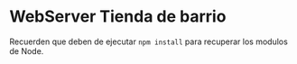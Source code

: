 # WebServer Tienda de barrio

Recuerden que deben de ejecutar ``` npm install ``` para recuperar los modulos de Node.